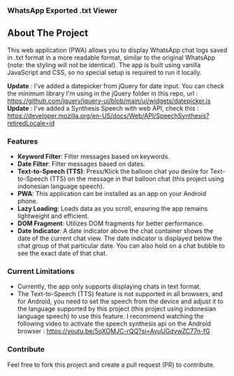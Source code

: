 ### WhatsApp Exported .txt Viewer


## About The Project

This web application (PWA) allows you to display WhatsApp chat logs saved in .txt format in a more readable format, similar to the original WhatsApp (note: the styling will not be identical). The app is built using vanilla JavaScript and CSS, so no special setup is required to run it locally. 

**Update** : I've added a datepicker from jQuery for date input. You can check the minimum library I'm using in the jQuery folder in this repo, url : https://github.com/jquery/jquery-ui/blob/main/ui/widgets/datepicker.js
**Update** : I've added a Synthesis Speech with web API, check this : https://developer.mozilla.org/en-US/docs/Web/API/SpeechSynthesis?retiredLocale=id

### Features

- **Keyword Filter**: Filter messages based on keywords.
- **Date Filter**: Filter messages based on dates.
- **Text-to-Speech (TTS)**: Press/Klick the balloon chat you desire for Text-to-Speech (TTS) on the message in that balloon chat (this project using indonesian language speech).
- **PWA**: This application can be installed as an app on your Android phone.
- **Lazy Loading**: Loads data as you scroll, ensuring the app remains lightweight and efficient.
- **DOM Fragment**: Utilizes DOM fragments for better performance.
- **Date Indicator**: A date indicator above the chat container shows the date of the current chat view. The date indicator is displayed below the chat group of that particular date. You can also hold on a chat bubble to see the exact date of that chat.

### Current Limitations

- Currently, the app only supports displaying chats in text format.
- The Text-to-Speech (TTS) feature is not supported in all browsers, and for Android, you need to set the speech from the device and adjust it to the language supported by this project (this project using indonesian language speech) to use this feature. I recommend watching the following video to activate the speech synthesis api on the Android browser : https://youtu.be/5oXOMJC-rQQ?si=AvuUGdvwZC77n-fG

### Contribute

Feel free to fork this project and create a pull request (PR) to contribute.
